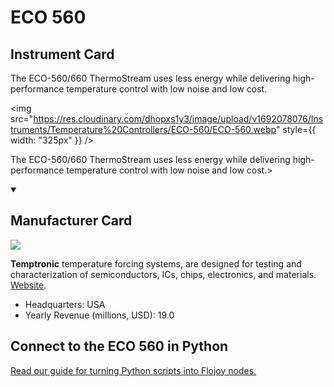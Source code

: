 
# ECO 560

## Instrument Card

<div className="flex">

<div>

The ECO-560/660 ThermoStream uses less energy while delivering high-performance temperature control with low noise and low cost.

</div>

<img src="https://res.cloudinary.com/dhopxs1y3/image/upload/v1692078076/Instruments/Temperature%20Controllers/ECO-560/ECO-560.webp" style={{ width: "325px" }} />

</div>

The ECO-560/660 ThermoStream uses less energy while delivering high-performance temperature control with low noise and low cost.>

<details open>
<summary><h2>Manufacturer Card</h2></summary>

<img src="https://res.cloudinary.com/dhopxs1y3/image/upload/v1691785798/Instruments/Vendor%20Logos/Temptronic.jpg.png" />

**Temptronic** temperature forcing systems, are designed for testing and characterization of semiconductors, ICs, chips, electronics, and materials. <a href="https://www.intestthermal.com/temptronic">Website</a>.

<ul>
  <li>Headquarters: USA</li>
  <li>Yearly Revenue (millions, USD): 19.0</li>
</ul>
</details>

## Connect to the ECO 560 in Python

[Read our guide for turning Python scripts into Flojoy nodes.](https://docs.flojoy.ai/custom-nodes/creating-custom-node/)


